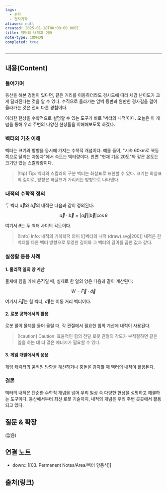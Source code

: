 ```yaml
---
tags:
  - 수학
  - 전자기학
aliases: null
created: 2025-01-18T00:00:00.000Z
title: 벡터의 내적과 이해
note-type: COMMON
completed: true
---
```


---

## 내용(Content)

### 들어가며

등산을 해본 경험이 있다면, 같은 거리를 이동하더라도 경사도에 따라 체감 난이도가 크게 달라진다는 것을 알 수 있다. 수직으로 올라가는 암벽 등반과 완만한 경사길을 걸어 올라가는 것은 전혀 다른 경험이다.

이러한 현상을 수학적으로 설명할 수 있는 도구가 바로 '벡터의 내적'이다. 오늘은 이 개념을 통해 우리 주변의 다양한 현상들을 이해해보도록 하겠다.

### 벡터의 기초 이해

벡터는 크기와 방향을 동시에 가지는 수학적 개념이다. 예를 들어, "시속 60km로 북동쪽으로 달리는 자동차"에서 속도는 벡터량이다. 반면 "현재 기온 20도"와 같은 온도는 크기만 있는 스칼라량이다.

> [!tip] Tip: 벡터와 스칼라의 구분
> 벡터는 화살표로 표현할 수 있다. 크기는 화살표의 길이로, 방향은 화살표가 가리키는 방향으로 나타낸다.

### 내적의 수학적 정의

두 벡터 $\vec{a}$와 $\vec{b}$의 내적은 다음과 같이 정의된다:

$$
\vec{a} \cdot \vec{b} = |\vec{a}||\vec{b}|\cos\theta
$$

여기서 $\theta$는 두 벡터 사이의 각도이다.

> [!info] Info: 내적의 기하학적 의미
> ![[벡터의 내적 (draw).svg|200]]
> 내적은 한 벡터를 다른 벡터 방향으로 투영한 길이와 그 벡터의 길이를 곱한 값과 같다.

### 실생활 응용 사례

#### 1. 물리적 일의 양 계산

물체에 힘을 가해 움직일 때, 실제로 한 일의 양은 다음과 같이 계산된다:

$$
W = \vec{F} \cdot \vec{d}
$$

여기서 $\vec{F}$는 힘 벡터, $\vec{d}$는 이동 거리 벡터이다.

#### 2. 로봇 공학에서의 활용

로봇 팔이 물체를 들어 올릴 때, 각 관절에서 필요한 힘의 계산에 내적이 사용된다.

> [!caution] Caution: 효율적인 힘의 전달
> 로봇 관절의 각도가 부적절하면 같은 일을 하는 데 더 많은 에너지가 필요할 수 있다.

#### 3. 게임 개발에서의 응용

게임 캐릭터의 움직임 방향을 계산하거나 충돌을 감지할 때 벡터의 내적이 활용된다.

### 결론

벡터의 내적은 단순한 수학적 개념을 넘어 우리 일상 속 다양한 현상을 설명하고 해결하는 도구이다. 등산에서부터 최신 로봇 기술까지, 내적의 개념은 우리 주변 곳곳에서 활용되고 있다.

## 질문 & 확장

(없음)

## 연결 노트

- down:: [[03. Permanent Notes/Area/벡터 항등식]]

## 출처(링크)





